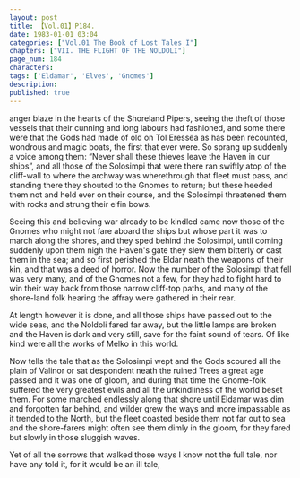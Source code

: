 ```yaml
---
layout: post
title: 【Vol.01】P184.
date: 1983-01-01 03:04
categories: ["Vol.01 The Book of Lost Tales I"]
chapters: ["VII. THE FLIGHT OF THE NOLDOLI"]
page_num: 184
characters: 
tags: ['Eldamar', 'Elves', 'Gnomes']
description: 
published: true
---
```


<p style="text-indent: 0;">
anger blaze in the hearts of the Shoreland Pipers, seeing the theft of those vessels that their cunning and long labours had fashioned, and some there were that the Gods had made of old on Tol Eressëa as has been recounted, wondrous and magic boats, the first that ever were. So sprang up suddenly a voice among them: “Never shall these thieves leave the Haven in our ships”, and all those of the Solosimpi that were there ran swiftly atop of the cliff-wall to where the archway was wherethrough that fleet must pass, and standing there they shouted to the Gnomes to return; but these heeded them not and held ever on their course, and the Solosimpi threatened them with rocks and strung their elfin bows.
</p>

Seeing this and believing war already to be kindled came now those of the Gnomes who might not fare aboard the ships but whose part it was to march along the shores, and they sped behind the Solosimpi, until coming suddenly upon them nigh the Haven's gate they slew them bitterly or cast them in the sea; and so first perished the Eldar neath the weapons of their kin, and that was a deed of horror. Now the number of the Solosimpi that fell was very many, and of the Gnomes not a few, for they had to fight hard to win their way back from those narrow cliff-top paths, and many of the shore-land folk hearing the affray were gathered in their rear.

At length however it is done, and all those ships have passed out to the wide seas, and the Noldoli fared far away, but the little lamps are broken and the Haven is dark and very still, save for the faint sound of tears. Of like kind were all the works of Melko in this world.

Now tells the tale that as the Solosimpi wept and the Gods scoured all the plain of Valinor or sat despondent neath the ruined Trees a great age passed and it was one of gloom, and during that time the Gnome-folk suffered the very greatest evils and all the unkindliness of the world beset them. For some marched endlessly along that shore until Eldamar was dim and forgotten far behind, and wilder grew the ways and more impassable as it trended to the North, but the fleet coasted beside them not far out to sea and the shore-farers might often see them dimly in the gloom, for they fared but slowly in those sluggish waves.

Yet of all the sorrows that walked those ways I know not the full tale, nor have any told it, for it would be an ill tale,

